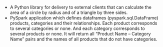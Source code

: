 * A Python library for delivery to external clients that can calculate the area of a circle by radius and of a triangle by three sides.
* PySpark application which defines dataframes (pyspark.sql.DataFrame) products, categories and their relationships. Each product corresponds to several categories or none. And each category corresponds to several products or none. It will return all “Product Name – Category Name” pairs and the names of all products that do not have categories.
